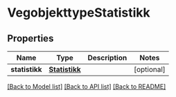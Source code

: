 # VegobjekttypeStatistikk

## Properties
Name | Type | Description | Notes
------------ | ------------- | ------------- | -------------
**statistikk** | [**Statistikk**](Statistikk.md) |  | [optional] 

[[Back to Model list]](../README.md#documentation-for-models) [[Back to API list]](../README.md#documentation-for-api-endpoints) [[Back to README]](../README.md)


